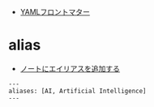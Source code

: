 * [YAMLフロントマター](https://publish.obsidian.md/help-ja/%E9%AB%98%E5%BA%A6%E3%81%AA%E3%83%88%E3%83%94%E3%83%83%E3%82%AF/YAML%E3%83%95%E3%83%AD%E3%83%B3%E3%83%88%E3%83%9E%E3%82%BF%E3%83%BC)

# alias

* [ノートにエイリアスを追加する](https://publish.obsidian.md/help-ja/%E3%82%AC%E3%82%A4%E3%83%89/%E3%83%8E%E3%83%BC%E3%83%88%E3%81%AB%E3%82%A8%E3%82%A4%E3%83%AA%E3%82%A2%E3%82%B9%E3%82%92%E8%BF%BD%E5%8A%A0%E3%81%99%E3%82%8B)

```
---
aliases: [AI, Artificial Intelligence]
---
```

